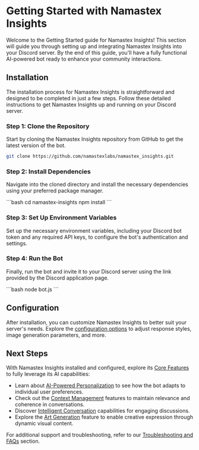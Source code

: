 
# Getting Started with Namastex Insights

Welcome to the Getting Started guide for Namastex Insights! This section will guide you through setting up and integrating Namastex Insights into your Discord server. By the end of this guide, you'll have a fully functional AI-powered bot ready to enhance your community interactions.

## Installation

The installation process for Namastex Insights is straightforward and designed to be completed in just a few steps. Follow these detailed instructions to get Namastex Insights up and running on your Discord server.

### Step 1: Clone the Repository

Start by cloning the Namastex Insights repository from GitHub to get the latest version of the bot.

```bash
git clone https://github.com/namastexlabs/namastex_insights.git
```

### Step 2: Install Dependencies

Navigate into the cloned directory and install the necessary dependencies using your preferred package manager.

\```bash
cd namastex-insights
npm install
\```

### Step 3: Set Up Environment Variables

Set up the necessary environment variables, including your Discord bot token and any required API keys, to configure the bot's authentication and settings.

### Step 4: Run the Bot

Finally, run the bot and invite it to your Discord server using the link provided by the Discord application page.

\```bash
node bot.js
\```

## Configuration

After installation, you can customize Namastex Insights to better suit your server's needs. Explore the [configuration options](/getting-started/configuration) to adjust response styles, image generation parameters, and more.

## Next Steps

With Namastex Insights installed and configured, explore its [Core Features](/core-features) to fully leverage its AI capabilities:

- Learn about [AI-Powered Personalization](/core-features/ai-powered-personalization) to see how the bot adapts to individual user preferences.
- Check out the [Context Management](/core-features/context-management) features to maintain relevance and coherence in conversations.
- Discover [Intelligent Conversation](/core-features/intelligent-conversation) capabilities for engaging discussions.
- Explore the [Art Generation](/core-features/art-generation) feature to enable creative expression through dynamic visual content.

For additional support and troubleshooting, refer to our [Troubleshooting and FAQs](/troubleshooting-and-faqs) section.
